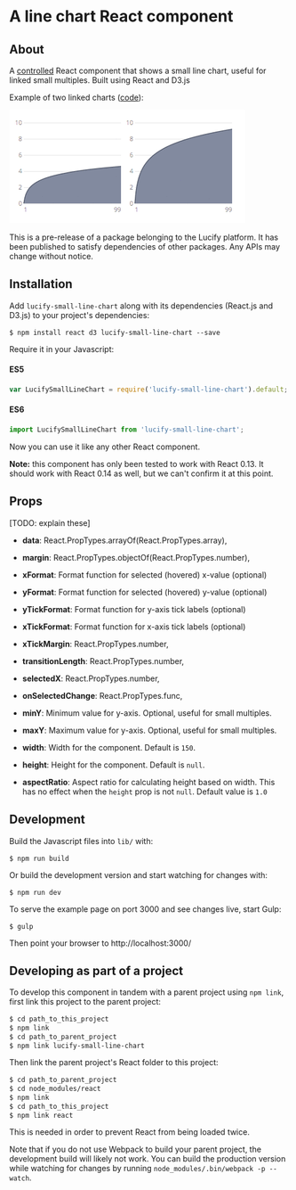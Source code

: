 
# A line chart React component

##  About

A [controlled](https://facebook.github.io/react/docs/forms.html) React component that shows a small line chart, useful for linked small multiples. Built using React and D3.js

Example of two linked charts ([code](https://github.com/lucified/lucify-small-line-chart/blob/master/src/example.jsx)):

![Animated GIF of component](linked-charts.gif)

This is a pre-release of a package belonging to the Lucify platform. It has been published to satisfy dependencies of other packages. Any APIs may change without notice.

## Installation

Add `lucify-small-line-chart` along with its dependencies (React.js and
D3.js) to your project's dependencies:

```shell
$ npm install react d3 lucify-small-line-chart --save
```

Require it in your Javascript:

#### ES5
```javascript
var LucifySmallLineChart = require('lucify-small-line-chart').default;
```

#### ES6
```javascript
import LucifySmallLineChart from 'lucify-small-line-chart';
```

Now you can use it like any other React component.

**Note:** this component has only been tested to work with React 0.13. It
should work with React 0.14 as well, but we can't confirm it at this point.

## Props

[TODO: explain these]

- **data**: React.PropTypes.arrayOf(React.PropTypes.array),
- **margin**: React.PropTypes.objectOf(React.PropTypes.number),

- **xFormat**: Format function for selected (hovered) x-value (optional)
- **yFormat**: Format function for selected (hovered) y-value (optional)
- **yTickFormat**: Format function for y-axis tick labels (optional)
- **xTickFormat**: Format function for x-axis tick labels (optional)

- **xTickMargin**: React.PropTypes.number, 
- **transitionLength**: React.PropTypes.number,
- **selectedX**: React.PropTypes.number,
- **onSelectedChange**: React.PropTypes.func,

- **minY**: Minimum value for y-axis. Optional, useful for small multiples.
- **maxY**: Maximum value for y-axis. Optional, useful for small multiples.
- **width**: Width for the component. Default is `150`.
- **height**: Height for the component. Default is `null`.
- **aspectRatio**: Aspect ratio for calculating height based on width. This has no effect when the `height` prop is not `null`. Default value is `1.0`

## Development

Build the Javascript files into `lib/` with:

```shell
$ npm run build
```

Or build the development version and start watching for changes with:

```shell
$ npm run dev
```

To serve the example page on port 3000 and see changes live, start Gulp:

```shell
$ gulp
```

Then point your browser to http://localhost:3000/

## Developing as part of a project

To develop this component in tandem with a parent project using `npm link`,
first link this project to the parent project:

```shell
$ cd path_to_this_project
$ npm link
$ cd path_to_parent_project
$ npm link lucify-small-line-chart
```

Then link the parent project's React folder to this project:

```shell
$ cd path_to_parent_project
$ cd node_modules/react
$ npm link
$ cd path_to_this_project
$ npm link react
```

This is needed in order to prevent React from being loaded twice.

Note that if you do not use Webpack to build your parent project, the
development build will likely not work. You can build the production version
while watching for changes by running `node_modules/.bin/webpack -p --watch`.

